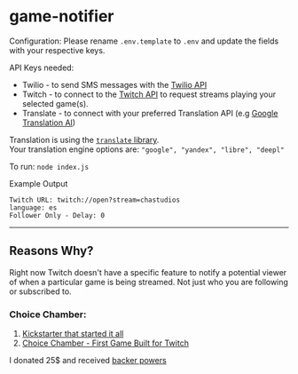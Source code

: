 # game-notifier

Configuration: 
Please rename `.env.template` to `.env` and update the fields with your respective keys.  

API Keys needed:  
- Twilio - to send SMS messages with the [Twilio API](https://www.twilio.com/docs/sms)  
- Twitch - to connect to the [Twitch API](https://dev.twitch.tv/docs/api/) to request streams playing your selected game(s).  
- Translate - to connect with your preferred Translation API (e.g [Google Translation AI](https://cloud.google.com/translate))  

Translation is using the [`translate` library](https://www.npmjs.com/package/translate).  
Your translation engine options are: `"google", "yandex", "libre", "deepl"`

To run: `node index.js`

Example Output
```
Twitch URL: twitch://open?stream=chastudios
language: es
Follower Only - Delay: 0
```
---
## Reasons Why?

Right now Twitch doesn't have a specific feature to notify a potential viewer of when a particular game is being streamed. Not just who you are following or subscribed to.

### Choice Chamber:
1. [Kickstarter that started it all](https://www.kickstarter.com/projects/1451486150/choice-chamber)
2. [Choice Chamber - First Game Built for Twitch](https://blog.twitch.tv/en/2015/07/16/choice-chamber-the-first-game-built-for-twitch-a41079621906/)

I donated 25$ and received [backer powers](CHOICE_CHAMBER.md)

